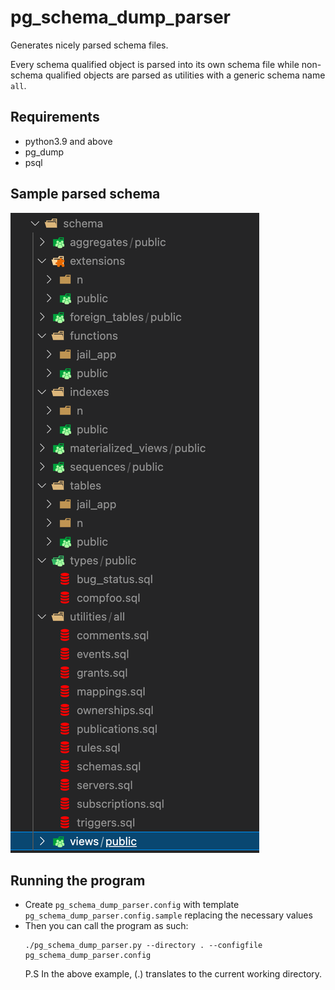 # pg_schema_dump_parser
Generates nicely parsed schema files.

Every schema qualified object is parsed into its own schema file while non-schema qualified objects are parsed as utilities with
a generic schema name `all`.

## Requirements
- python3.9 and above
- pg_dump
- psql

## Sample parsed schema
![plot](sample_schema.png)

## Running the program
- Create `pg_schema_dump_parser.config` with template `pg_schema_dump_parser.config.sample` replacing the necessary values
- Then you can call the program as such:
  ```
  ./pg_schema_dump_parser.py --directory . --configfile pg_schema_dump_parser.config
  ```
  P.S In the above example, (.) translates to the current working directory.
